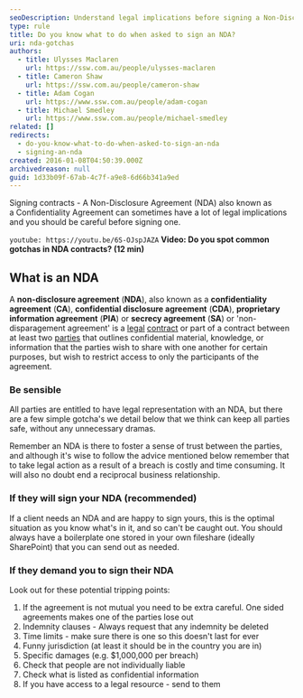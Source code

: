 ```yaml
---
seoDescription: Understand legal implications before signing a Non-Disclosure Agreement (NDA) and protect your confidential information.
type: rule
title: Do you know what to do when asked to sign an NDA?
uri: nda-gotchas
authors:
  - title: Ulysses Maclaren
    url: https://ssw.com.au/people/ulysses-maclaren
  - title: Cameron Shaw
    url: https://ssw.com.au/people/cameron-shaw
  - title: Adam Cogan
    url: https://www.ssw.com.au/people/adam-cogan
  - title: Michael Smedley
    url: https://www.ssw.com.au/people/michael-smedley
related: []
redirects:
  - do-you-know-what-to-do-when-asked-to-sign-an-nda
  - signing-an-nda
created: 2016-01-08T04:50:39.000Z
archivedreason: null
guid: 1d33b09f-67ab-4c7f-a9e8-6d66b341a9ed
---
```


Signing contracts - A Non-Disclosure Agreement (NDA) also known as a Confidentiality Agreement can sometimes have a lot of legal implications and you should be careful before signing one.

<!--endintro-->

`youtube: https://youtu.be/6S-OJspJAZA`
**Video: Do you spot common gotchas in NDA contracts? (12 min)**

## What is an NDA

A **non-disclosure agreement** (**NDA**), also known as a **confidentiality agreement** (**CA**), **confidential disclosure agreement** (**CDA**), **proprietary information agreement** (**PIA**) or **secrecy agreement** (**SA**) or 'non-disparagement agreement' is a [legal](https://en.wikipedia.org/wiki/Law "Law") [contract](https://en.wikipedia.org/wiki/Contract "Contract") or part of a contract between at least two [parties](<https://en.wikipedia.org/wiki/Party_(law)> "Party (law)") that outlines confidential material, knowledge, or information that the parties wish to share with one another for certain purposes, but wish to restrict access to only the participants of the agreement.

### Be sensible

All parties are entitled to have legal representation with an NDA, but there are a few simple gotcha's we detail below that we think can keep all parties safe, without any unnecessary dramas.

Remember an NDA is there to foster a sense of trust between the parties, and although it's wise to follow the advice mentioned below remember that to take legal action as a result of a breach is costly and time consuming. It will also no doubt end a reciprocal business relationship.

### If they will sign your NDA (recommended)

If a client needs an NDA and are happy to sign yours, this is the optimal situation as you know what's in it, and so can't be caught out. You should always have a boilerplate one stored in your own fileshare (ideally SharePoint) that you can send out as needed.

### If they demand you to sign their NDA

Look out for these potential tripping points:

1. If the agreement is not mutual you need to be extra careful. One sided agreements makes one of the parties lose out
2. Indemnity clauses - Always request that any indemnity be deleted
3. Time limits - make sure there is one so this doesn't last for ever
4. Funny jurisdiction (at least it should be in the country you are in)
5. Specific damages (e.g. $1,000,000 per breach)
6. Check that people are not individually liable
7. Check what is listed as confidential information
8. If you have access to a legal resource - send to them
